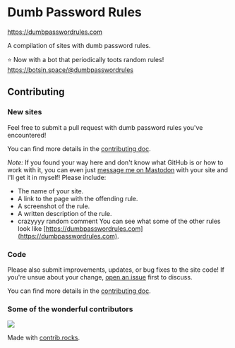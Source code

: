 # Dumb Password Rules

https://dumbpasswordrules.com

A compilation of sites with dumb password rules.

⭐️ Now with a bot that periodically toots random rules! https://botsin.space/@dumbpasswordrules

## Contributing

### New sites

Feel free to submit a pull request with dumb password rules you've encountered!

You can find more details in the [contributing doc](CONTRIBUTING.md).

_Note:_ If you found your way here and don't know what GitHub is or how to work with it, you can even just [message me on Mastodon](https://fosstodon.org/@duffn) with your site and I'll get it in myself! Please include:

- The name of your site.
- A link to the page with the offending rule.
- A screenshot of the rule.
- A written description of the rule.
- crazyyyy random comment
You can see what some of the other rules look like [https://dumbpasswordrules.com](https://dumbpasswordrules.com).

### Code

Please also submit improvements, updates, or bug fixes to the site code! If you're unsue about your change, [open an issue](https://github.com/duffn/dumb-password-rules/issues?q=is%3Aissue+is%3Aopen+sort%3Aupdated-desc) first to discuss.

You can find more details in the [contributing doc](CONTRIBUTING.md).

### Some of the wonderful contributors

<a href="https://github.com/duffn/dumb-password-rules/graphs/contributors">
  <img src="https://contrib.rocks/image?repo=duffn/dumb-password-rules" />
</a>

Made with [contrib.rocks](https://contrib.rocks).

